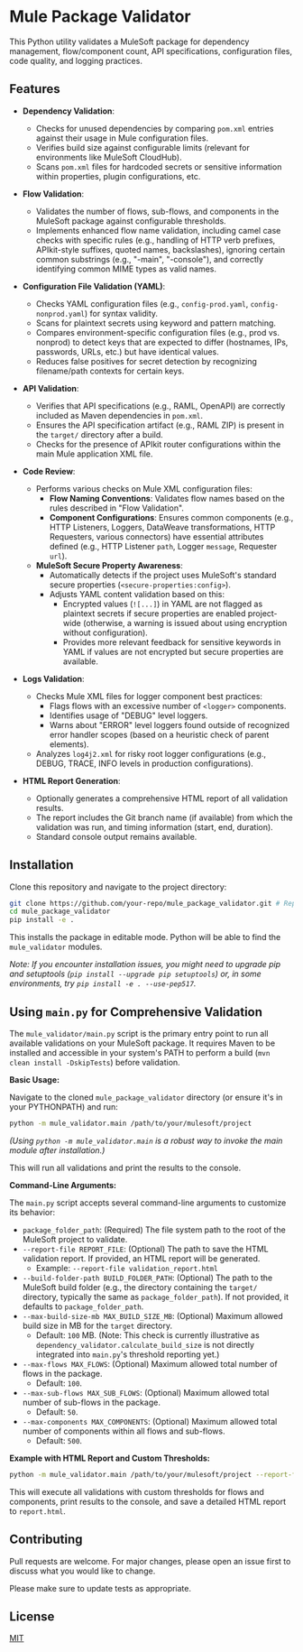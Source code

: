 # Mule Package Validator

This Python utility validates a MuleSoft package for dependency management, flow/component count, API specifications, configuration files, code quality, and logging practices.

## Features

-   **Dependency Validation**:
    *   Checks for unused dependencies by comparing `pom.xml` entries against their usage in Mule configuration files.
    *   Verifies build size against configurable limits (relevant for environments like MuleSoft CloudHub).
    *   Scans `pom.xml` files for hardcoded secrets or sensitive information within properties, plugin configurations, etc.

-   **Flow Validation**:
    *   Validates the number of flows, sub-flows, and components in the MuleSoft package against configurable thresholds.
    *   Implements enhanced flow name validation, including camel case checks with specific rules (e.g., handling of HTTP verb prefixes, APIkit-style suffixes, quoted names, backslashes), ignoring certain common substrings (e.g., "-main", "-console"), and correctly identifying common MIME types as valid names.

-   **Configuration File Validation (YAML)**:
    *   Checks YAML configuration files (e.g., `config-prod.yaml`, `config-nonprod.yaml`) for syntax validity.
    *   Scans for plaintext secrets using keyword and pattern matching.
    *   Compares environment-specific configuration files (e.g., prod vs. nonprod) to detect keys that are expected to differ (hostnames, IPs, passwords, URLs, etc.) but have identical values.
    *   Reduces false positives for secret detection by recognizing filename/path contexts for certain keys.

-   **API Validation**:
    *   Verifies that API specifications (e.g., RAML, OpenAPI) are correctly included as Maven dependencies in `pom.xml`.
    *   Ensures the API specification artifact (e.g., RAML ZIP) is present in the `target/` directory after a build.
    *   Checks for the presence of APIkit router configurations within the main Mule application XML file.

-   **Code Review**:
    *   Performs various checks on Mule XML configuration files:
        *   **Flow Naming Conventions**: Validates flow names based on the rules described in "Flow Validation".
        *   **Component Configurations**: Ensures common components (e.g., HTTP Listeners, Loggers, DataWeave transformations, HTTP Requesters, various connectors) have essential attributes defined (e.g., HTTP Listener `path`, Logger `message`, Requester `url`).
    *   **MuleSoft Secure Property Awareness**:
        *   Automatically detects if the project uses MuleSoft's standard secure properties (`<secure-properties:config>`).
        *   Adjusts YAML content validation based on this:
            *   Encrypted values (`![...]`) in YAML are not flagged as plaintext secrets if secure properties are enabled project-wide (otherwise, a warning is issued about using encryption without configuration).
            *   Provides more relevant feedback for sensitive keywords in YAML if values are not encrypted but secure properties are available.

-   **Logs Validation**:
    *   Checks Mule XML files for logger component best practices:
        *   Flags flows with an excessive number of `<logger>` components.
        *   Identifies usage of "DEBUG" level loggers.
        *   Warns about "ERROR" level loggers found outside of recognized error handler scopes (based on a heuristic check of parent elements).
    *   Analyzes `log4j2.xml` for risky root logger configurations (e.g., DEBUG, TRACE, INFO levels in production configurations).

-   **HTML Report Generation**:
    *   Optionally generates a comprehensive HTML report of all validation results.
    *   The report includes the Git branch name (if available) from which the validation was run, and timing information (start, end, duration).
    *   Standard console output remains available.

## Installation

Clone this repository and navigate to the project directory:

```bash
git clone https://github.com/your-repo/mule_package_validator.git # Replace with your actual repository URL
cd mule_package_validator
pip install -e .
```
This installs the package in editable mode. Python will be able to find the `mule_validator` modules.

*Note: If you encounter installation issues, you might need to upgrade pip and setuptools (`pip install --upgrade pip setuptools`) or, in some environments, try `pip install -e . --use-pep517`.*

## Using `main.py` for Comprehensive Validation

The `mule_validator/main.py` script is the primary entry point to run all available validations on your MuleSoft package. It requires Maven to be installed and accessible in your system's PATH to perform a build (`mvn clean install -DskipTests`) before validation.

**Basic Usage:**

Navigate to the cloned `mule_package_validator` directory (or ensure it's in your PYTHONPATH) and run:

```bash
python -m mule_validator.main /path/to/your/mulesoft/project
```
*(Using `python -m mule_validator.main` is a robust way to invoke the main module after installation.)*

This will run all validations and print the results to the console.

**Command-Line Arguments:**

The `main.py` script accepts several command-line arguments to customize its behavior:

*   `package_folder_path`: (Required) The file system path to the root of the MuleSoft project to validate.
*   `--report-file REPORT_FILE`: (Optional) The path to save the HTML validation report. If provided, an HTML report will be generated.
    *   Example: `--report-file validation_report.html`
*   `--build-folder-path BUILD_FOLDER_PATH`: (Optional) The path to the MuleSoft build folder (e.g., the directory containing the `target/` directory, typically the same as `package_folder_path`). If not provided, it defaults to `package_folder_path`.
*   `--max-build-size-mb MAX_BUILD_SIZE_MB`: (Optional) Maximum allowed build size in MB for the `target` directory.
    *   Default: `100` MB. (Note: This check is currently illustrative as `dependency_validator.calculate_build_size` is not directly integrated into `main.py`'s threshold reporting yet.)
*   `--max-flows MAX_FLOWS`: (Optional) Maximum allowed total number of flows in the package.
    *   Default: `100`.
*   `--max-sub-flows MAX_SUB_FLOWS`: (Optional) Maximum allowed total number of sub-flows in the package.
    *   Default: `50`.
*   `--max-components MAX_COMPONENTS`: (Optional) Maximum allowed total number of components within all flows and sub-flows.
    *   Default: `500`.

**Example with HTML Report and Custom Thresholds:**

```bash
python -m mule_validator.main /path/to/your/mulesoft/project --report-file report.html --max-flows 120 --max-components 600
```
This will execute all validations with custom thresholds for flows and components, print results to the console, and save a detailed HTML report to `report.html`.

## Contributing
Pull requests are welcome. For major changes, please open an issue first to discuss what you would like to change.

Please make sure to update tests as appropriate.

## License
[MIT](https://choosealicense.com/licenses/mit/)
